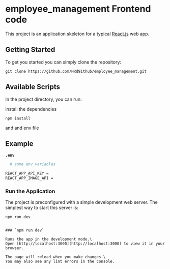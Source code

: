 # employee_management Frontend code
This project is an application skeleton for a typical [React.js](https://react.dev/) web app.

## Getting Started
To get you started you can simply clone the repository:

```
git clone https://github.com/HRd9ithub/employee_management.git
```

## Available Scripts

In the project directory, you can run:

install the dependencies
```
npm install
```
and and env file 

## Example

**`.env`**

```bash
  # some env variables

REACT_APP_API_KEY = 
REACT_APP_IMAGE_API =

```
### Run the Application

The project is preconfigured with a simple development web server. The simplest way to start this server is:
```
npm run dev


### `npm run dev`

Runs the app in the development mode.\
Open [http://localhost:3000](http://localhost:3000) to view it in your browser.

The page will reload when you make changes.\
You may also see any lint errors in the console.
